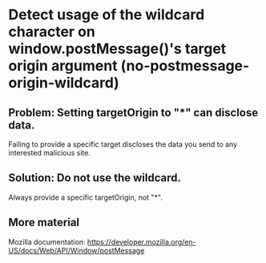 # Detect usage of the wildcard character on window.postMessage()'s target origin argument (no-postmessage-origin-wildcard)

## Problem: Setting targetOrigin to "*" can disclose data.
Failing to provide a specific target discloses the data you send to any interested malicious site.

## Solution: Do not use the wildcard.
Always provide a specific targetOrigin, not "*".

## More material
Mozilla documentation: https://developer.mozilla.org/en-US/docs/Web/API/Window/postMessage